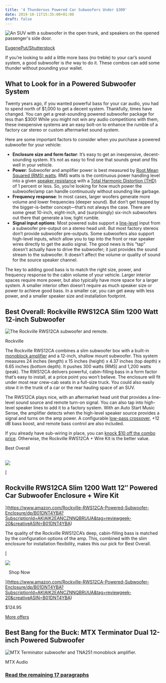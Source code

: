 ```yaml
---
title: '4 Thunderous Powered Car Subwoofers Under $300'
date: 2019-10-11T15:35:00+01:00
draft: false
---
```


![An SUV with a subwoofer in the open trunk, and speakers on the opened passenger's side door.](https://www.reviewgeek.com/p/uploads/2019/10/d9e1e119.png)

[EugenePut/Shutterstock](https://www.shutterstock.com/image-photo/rear-view-car-trunk-front-door-1416128114)

If you’re looking to add a little more bass (no treble) to your car’s sound system, a good subwoofer is _the_ way to do it. These combos can add some thunder without pounding your wallet.

What to Look for in a Powered Subwoofer System
----------------------------------------------

Twenty years ago, if you wanted powerful bass for your car audio, you had to spend north of $1,000 to get a decent system. Thankfully, times have changed. You can get a great-sounding powered subwoofer package for less than $300! While you might not win any audio competitions with them, these inexpensive systems are an easy bolt-on to enhance the rumble of a factory car stereo or custom aftermarket sound system.

Here are some important factors to consider when you purchase a powered subwoofer for your vehicle:

*   **Enclosure size and form factor**: It’s easy to get an inexpensive, decent-sounding system. It’s not as easy to find one that sounds great _and_ fits well in your vehicle.
*   **Power**: Subwoofer and amplifier power is best measured by [Root Mean Squared (RMS) watts](https://en.wikipedia.org/wiki/Audio_power). RMS watts is the continuous power handling level into a given [speaker resistance](https://en.wikipedia.org/wiki/Nominal_impedance) with a [Total Harmonic Distortion (THD)](https://en.wikipedia.org/wiki/Total_harmonic_distortion) of 1 percent or less. So, you’re looking for how much power the subwoofer/amp can handle continuously without sounding like garbage.
*   **Frequency response**: In most cases, larger woofers generate more volume and lower frequencies (deeper sound). But don’t get trapped by the bigger-is-better concept—that’s not always the case. There are some great 10-inch, eight-inch, and (surprisingly) six-inch subwoofers out there that generate a low, tight rumble.
*   **Signal input options**: Most powered subs support a [line-level](https://en.wikipedia.org/wiki/Line_level) input from a subwoofer pre-output on a stereo head unit. But most factory stereos don’t provide subwoofer pre-outputs. Some subwoofers also support high-level inputs, which allow you to tap into the front or rear speaker wires directly to get the audio signal. The good news is this “tap” doesn’t actually have to drive the subwoofer; it just provides the sound stream to the subwoofer. It doesn’t affect the volume or quality of sound for the source speaker channel.

The key to adding good bass is to match the right size, power, and frequency response to the cabin volume of your vehicle. Larger interior spaces require more power, but also typically have more space for a larger system. A smaller interior often doesn’t require as much speaker size or power to achieve good bass. In a smaller car, you can get away with less power, and a smaller speaker size and installation footprint.

Best Overall: Rockville RWS12CA Slim 1200 Watt 12-inch Subwoofer
----------------------------------------------------------------

![The Rockville RWS12CA subwoofer and remote.](https://www.reviewgeek.com/p/uploads/2019/10/9e003ee4.jpg)

Rockville

The Rockville RWS12CA combines a slim subwoofer box with a built-in [monoblock amplifier](https://en.wikipedia.org/wiki/Audio_power_amplifier) and a 12-inch, shallow mount subwoofer. This system measures 24 inches (length) x 15 inches (height) x 4.37 inches (top depth) x 6.65 inches (bottom depth). It pushes 300 watts (RMS) and 1,200 watts (peak). The RWS12CA delivers powerful, cabin-filling bass in a form factor that’s easy to install, at a price point you won’t believe. The enclosure will fit under most rear crew-cab seats in a full-size truck. You could also easily stow it in the trunk of a car or the rear hauling space of an SUV.

The RWS12CA plays nice, with an aftermarket head unit that provides a line-level sound source and remote turn-on signal. You can also tap into high-level speaker lines to add it to a factory system. With an Auto Start Music Sense, the amplifier detects when the high-level speaker source provides a signal and turns on the amp power. A configurable [low-pass crossover](https://en.wikipedia.org/wiki/Audio_crossover), +12 dB bass boost, and remote bass control are also included.

If you already have sub-wiring in place, you can [knock $10 off the combo price](https://www.amazon.com/Rockville-RWS12CA-Amplified-Subwoofer-Enclosure/dp/B00TEQM1GW?tag=reviewgeek-20). Otherwise, the Rockville RWS12CA + Wire Kit is the better value.

Best Overall

[  
![](https://images-na.ssl-images-amazon.com/images/I/515u3NFEwvL._SL160_.jpg)  
](https://www.amazon.com/Rockville-RWS12CA-Powered-Subwoofer-Enclosure/dp/B01DNT4YBA?SubscriptionId=AKIAIK2EANCZNNQBRUUA&tag=reviewgeek-20&creativeASIN=B01DNT4YBA)

[

Rockville RWS12CA Slim 1200 Watt 12″ Powered Car Subwoofer Enclosure + Wire Kit
-------------------------------------------------------------------------------

](https://www.amazon.com/Rockville-RWS12CA-Powered-Subwoofer-Enclosure/dp/B01DNT4YBA?SubscriptionId=AKIAIK2EANCZNNQBRUUA&tag=reviewgeek-20&creativeASIN=B01DNT4YBA)

The quality of the Rockville RWS12CA’s deep, cabin-filling bass is matched by the configuration options of the amp. This, combined with the slim enclosure for installation flexibility, makes this our pick for Best Overall.

  
[  
  
![](/wp-content/themes/lsm/img/amazonicon.png)  
  
   Shop Now     
  
](https://www.amazon.com/Rockville-RWS12CA-Powered-Subwoofer-Enclosure/dp/B01DNT4YBA?SubscriptionId=AKIAIK2EANCZNNQBRUUA&tag=reviewgeek-20&creativeASIN=B01DNT4YBA)  

$124.95  
  
[More offers](https://www.amazon.com/Rockville-RWS12CA-Powered-Subwoofer-Enclosure/dp/B01DNT4YBA?SubscriptionId=AKIAIK2EANCZNNQBRUUA&tag=reviewgeek-20&creativeASIN=B01DNT4YBA)

Best Bang for the Buck: MTX Terminator Dual 12-inch Powered Subwoofer
---------------------------------------------------------------------

![MTX Terminator subwoofer and TNA251 monoblock amplifier.](https://www.reviewgeek.com/p/uploads/2019/10/678482b5.jpg)

MTX Audio

### [Read the remaining 17 paragraphs](https://www.reviewgeek.com/24734/the-best-powered-car-subwoofers-for-under-300/)